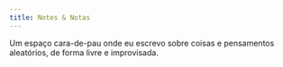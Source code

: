 ```yaml
---
title: Notes & Notas
---
```


Um espaço cara-de-pau onde eu escrevo sobre coisas e pensamentos aleatórios, de forma livre e improvisada.